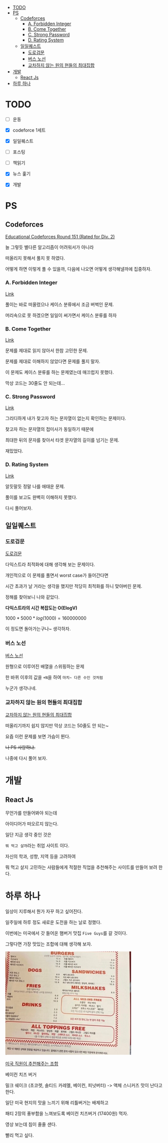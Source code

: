 - [TODO](#todo)
- [PS](#ps)
  - [Codeforces](#codeforces)
    - [A. Forbidden Integer](#a-forbidden-integer)
    - [B. Come Together](#b-come-together)
    - [C. Strong Password](#c-strong-password)
    - [D. Rating System](#d-rating-system)
  - [일일퀘스트](#일일퀘스트)
    - [도로검문](#도로검문)
    - [버스 노선](#버스-노선)
    - [교차하지 않는 원의 현들의 최대집합](#교차하지-않는-원의-현들의-최대집합)
- [개발](#개발)
  - [React Js](#react-js)
- [하루 하나](#하루-하나)


# TODO

- [ ] 운동
- [x] codeforce 1세트
- [x] 일일퀘스트
- [ ] 포스팅
- [ ] 책읽기
- [x] 뉴스 훑기
- [x] 개발 


# PS 

## Codeforces 

[Educational Codeforces Round 151 (Rated for Div. 2)](https://codeforces.com/contest/1845)

늘 그렇듯 별다른 알고리즘이 어려워서가 아니라

떠올리지 못해서 풀지 못 하였다.

어떻게 하면 이렇게 풀 수 있을까, 다음에 나오면 어떻게 생각해낼까에 집중하자.

### A. Forbidden Integer

[Link](https://codeforces.com/contest/1845/problem/A)

풀이는 바로 떠올렸으나 케이스 분류에서 조금 버벅인 문제.

머리속으로 못 하겠으면 일일이 써가면서 케이스 분류를 하자

### B. Come Together

[Link](https://codeforces.com/contest/1845/problem/B)

문제를 제대로 읽지 않아서 한참 고민한 문제. 

문제를 제대로 이해하지 않았다면 문제를 풀지 말자. 

이 문제도 케이스 분류를 하는 문제였는데 매끄럽지 못했다. 

막상 코드는 30줄도 안 되는데...

### C. Strong Password

[Link](https://codeforces.com/contest/1845/problem/C)

그리디하게 내가 찾고자 하는 문자열이 없는지 확인하는 문제이다.

찾고자 하는 문자열의 접미사가 동일하기 때문에

최대한 뒤의 문자를 찾아서 타겟 문자열의 길이를 넘기는 문제.

재밌었다.


### D. Rating System

[Link](https://codeforces.com/contest/1845/problem/D)

알듯말듯 정말 나를 애태운 문제.

풀이를 보고도 완벽히 이해하지 못했다.

다시 풀어보자.

## 일일퀘스트 

### 도로검문

[도로검문](https://www.acmicpc.net/problem/2307)

다익스트라 최적화에 대해 생각해 보는 문제이다.

개인적으로 이 문제를 풀면서 worst case가 들어간다면 

시간 초과가 날 거라는 생각을 했지만 적당히 최적화를 하니 맞아버린 문제.

정해를 찾아보니 나와 같았다. 

**다익스트라의 시간 복잡도는 O(ElogV)**

$1000 * 5000 * log(1000) = 160000000$

이 정도면 돌아가는구나~ 생각하자.

### 버스 노선

[버스 노선](https://www.acmicpc.net/problem/10165)

원형으로 이루어진 배열을 스위핑하는 문제

한 바퀴 이후의 값을 `+N`을 하여 `마치~ 다른 수인 것처럼` 

누군가 생각나네.

### 교차하지 않는 원의 현들의 최대집합 

[교차하지 않는 원의 현들의 최대집합](https://www.acmicpc.net/problem/2673)

떠올리기까지 쉽지 않지만 막상 코드는 50줄도 안 되는~

요즘 이런 문제를 보면 가슴이 뛴다.

~~나 PS 사랑하냐.~~

나중에 다시 풀어 보자.

# 개발 

## React Js

무언가를 만들어봐야 되는데

아이디어가 떠오르지 않는다.

일단 지금 생각 중인 것은 

`뭐 먹고 살까`라는 취업 사이트 이다.

자신의 학과, 성향, 지역 등을 고려하여 

뭐 먹고 살지 고민하는 사람들에게 적절한 직업을 추천해주는 사이트를 만들어 보려 한다.


# 하루 하나

일상이 지루해서 뭔가 자꾸 하고 싶어진다.

일주일에 하루 정도 새로운 도전을 하는 날로 정했다.

이번에는 미국에서 갓 들어온 햄버거 맛집 `Five Guys`를 갈 것이다.

그렇다면 가장 맛있는 조합에 대해 생각해 보자.

<img src="../videos/five_guys.jpeg">


[미국 직원이 추천해주는 조합](https://www.youtube.com/watch?v=hrIllXoLgBo&t=621s)

베이컨 치즈 버거

밀크 쉐이크 (초코렛, 솔티드 카레멜, 베이컨, 피넛버터) -> 액체 스니커즈 맛이 난다고 한다.

일단 미국 현지의 맛을 느끼기 위해 리틀버거는 배제하고

패티 2장의 풍부함을 느껴보도록 베이컨 치즈버거 (17400원) 먹자.

영상 보는데 침이 줄줄 샌다. 

빨리 먹고 싶다.


